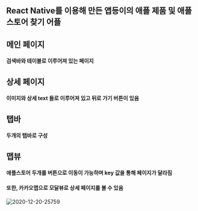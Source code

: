 ## React Native를 이용해 만든 앱등이의 애플 제품 및 애플 스토어 찾기 어플

## 메인 페이지
#### 검색바와 테이블로 이루어져 있는 페이지

## 상세 페이지
#### 이미지와 상세 text 들로 이루어져 있고 뒤로 가기 버튼이 있음

## 탭바
#### 두개의 탭바로 구성

## 맵뷰
#### 애플스토어 두개를 버튼으로 이동이 가능하며 key 값을 통해 페이지가 달라짐
#### 또한, 카카오맵으로 모달뷰로 상세 페이지를 볼 수 있음

![2020-12-20-25759](https://user-images.githubusercontent.com/50395024/102706349-70543980-42d4-11eb-978a-8c4370bd5bb3.gif)
